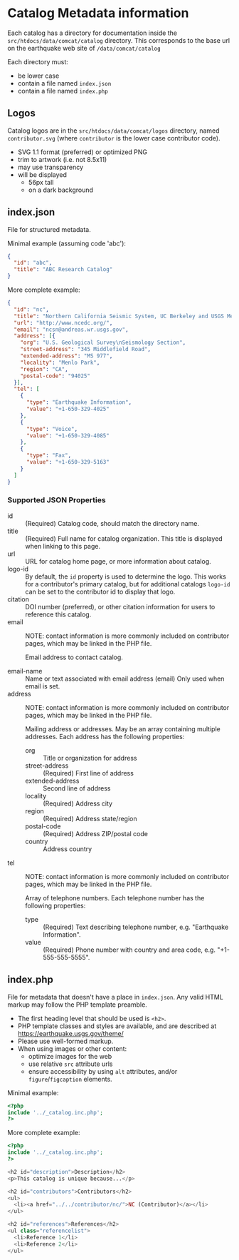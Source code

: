 # Catalog Metadata information

Each catalog has a directory for documentation inside the
`src/htdocs/data/comcat/catalog` directory.  This corresponds to the base url
on the earthquake web site of `/data/comcat/catalog`


Each directory must:
  - be lower case
  - contain a file named `index.json`
  - contain a file named `index.php`


## Logos

Catalog logos are in the `src/htdocs/data/comcat/logos` directory, named
`contributor.svg` (where `contributor` is the lower case contributor code).

- SVG 1.1 format (preferred) or optimized PNG
- trim to artwork (i.e. not 8.5x11)
- may use transparency
- will be displayed
  - 56px tall
  - on a dark background


## index.json

File for structured metadata.

Minimal example (assuming code 'abc'):

```json
{
  "id": "abc",
  "title": "ABC Research Catalog"
}
```

More complete example:
```json
{
  "id": "nc",
  "title": "Northern California Seismic System, UC Berkeley and USGS Menlo Park",
  "url": "http://www.ncedc.org/",
  "email": "ncsn@andreas.wr.usgs.gov",
  "address": [{
    "org": "U.S. Geological Survey\nSeismology Section",
    "street-address": "345 Middlefield Road",
    "extended-address": "MS 977",
    "locality": "Menlo Park",
    "region": "CA",
    "postal-code": "94025"
  }],
  "tel": [
    {
      "type": "Earthquake Information",
      "value": "+1-650-329-4025"
    },
    {
      "type": "Voice",
      "value": "+1-650-329-4085"
    },
    {
      "type": "Fax",
      "value": "+1-650-329-5163"
    }
  ]
}
```



### Supported JSON Properties

<dl>
<dt>id</dt>
<dd>
  (Required)
  Catalog code, should match the directory name.
</dd>

<dt>title</dt>
<dd>
  (Required)
  Full name for catalog organization.
  This title is displayed when linking to this page.
</dd>

<dt>url</dt>
<dd>URL for catalog home page, or more information about catalog.</dd>

<dt>logo-id</dt>
<dd>
  By default, the <code>id</code> property is used to determine the logo.
  This works for a contributor's primary catalog, but for additional catalogs
  <code>logo-id</code> can be set to the contributor id to display that logo.
</dd>

<dt>citation</dt>
<dd>
  DOI number (preferred),
  or other citation information for users to reference this catalog.
</dd>

<dt>email</dt>
<dd>
  <p>NOTE: contact information is more commonly included on
  contributor pages, which may be linked in the PHP file.</p>

  Email address to contact catalog.
</dd>

<dt>email-name</dt>
<dd>
  Name or text associated with email address (email)
  Only used when email is set.
</dd>

<dt>address</dt>
<dd>
  <p>NOTE: contact information is more commonly included on
  contributor pages, which may be linked in the PHP file.</p>

  Mailing address or addresses.
  May be an array containing multiple addresses.
  Each address has the following properties:

  <dl>
  <dt>org</dt>
  <dd>Title or organization for address</dd>

  <dt>street-address</dt>
  <dd>
    (Required)
    First line of address
  </dd>

  <dt>extended-address</dt>
  <dd>Second line of address</dd>

  <dt>locality</dt>
  <dd>
    (Required)
    Address city
  </dd>

  <dt>region</dt>
  <dd>
    (Required)
    Address state/region
  </dd>

  <dt>postal-code</dt>
  <dd>
    (Required)
    Address ZIP/postal code
  </dd>

  <dt>country</dt>
  <dd>Address country</dd>
  </dl>
</dd>


<dt>tel</dt>
<dd>
  <p>NOTE: contact information is more commonly included on
  contributor pages, which may be linked in the PHP file.</p>

  Array of telephone numbers.
  Each telephone number has the following properties:

  <dl>
  <dt>type</dt>
  <dd>
    (Required)
    Text describing telephone number, e.g. "Earthquake Information".
  </dd>

  <dt>value</dt>
  <dd>
    (Required)
    Phone number with country and area code, e.g. "+1-555-555-5555".
  </dd>
  </dl>
</dd>
</dl>

## index.php

File for metadata that doesn't have a place in `index.json`.
Any valid HTML markup may follow the PHP template preamble.

- The first heading level that should be used is `<h2>`.
- PHP template classes and styles are available, and are described at
  https://earthquake.usgs.gov/theme/
- Please use well-formed markup.
- When using images or other content:
  - optimize images for the web
  - use relative `src` attribute urls
  - ensure accessibility by using `alt` attributes, and/or
    `figure`/`figcaption` elements.


Minimal example:
```php
<?php
include '../_catalog.inc.php';
?>
```

More complete example:
```php
<?php
include '../_catalog.inc.php';
?>

<h2 id="description">Description</h2>
<p>This catalog is unique because...</p>

<h2 id="contributors">Contributors</h2>
<ul>
  <li><a href="../../contributor/nc/">NC (Contributor)</a></li>
</ul>

<h2 id="references">References</h2>
<ul class="referencelist">
  <li>Reference 1</li>
  <li>Reference 2</li>
</ul>
```
